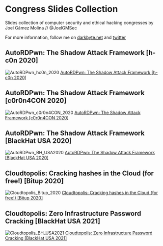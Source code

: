 # Congress Slides Collection

Slides collection of computer security and ethical hacking congresses by Joel Gámez Molina // @JoelGMSec

For more information, follow me on [darkbyte.net](https://darkbyte.net) and [twitter](https://twitter.com/JoelGMSec)


## AutoRDPwn: The Shadow Attack Framework [h-c0n 2020]

![AutoRDPwn_hc0n_2020](https://raw.githubusercontent.com/JoelGMSec/SlideShow/master/AutoRDPwn%20-%20The%20Shadow%20Attack%20Framework/images/AutoRDPwn_h-c0n_2020.png)
[AutoRDPwn: The Shadow Attack Framework [h-c0n 2020]](https://github.com/JoelGMSec/SlideShow/blob/master/AutoRDPwn%20-%20The%20Shadow%20Attack%20Framework/AutoRDPwn%20-%20The%20Shadow%20Attack%20Framework%20%5Bh-c0n_2020%5D.pdf)

## AutoRDPwn: The Shadow Attack Framework [c0r0n4CON 2020]

![AutoRDPwn_c0r0n4CON_2020](https://raw.githubusercontent.com/JoelGMSec/SlideShow/master/AutoRDPwn%20-%20The%20Shadow%20Attack%20Framework/images/AutoRDPwn_c0r0n4CON_2020.png)
[AutoRDPwn: The Shadow Attack Framework [c0r0n4CON 2020]](https://github.com/JoelGMSec/SlideShow/blob/master/AutoRDPwn%20-%20The%20Shadow%20Attack%20Framework/AutoRDPwn%20-%20The%20Shadow%20Attack%20Framework%20%5Bc0r0n4CON_2020%5D.pdf)

## AutoRDPwn: The Shadow Attack Framework [BlackHat USA 2020]

![AutoRDPwn_BH_USA2020](https://raw.githubusercontent.com/JoelGMSec/SlideShow/master/AutoRDPwn%20-%20The%20Shadow%20Attack%20Framework/images/AutoRDPwn_BH_USA2020.png)
[AutoRDPwn: The Shadow Attack Framework [BlackHat USA 2020]](https://github.com/JoelGMSec/SlideShow/blob/master/AutoRDPwn%20-%20The%20Shadow%20Attack%20Framework/AutoRDPwn%20-%20The%20Shadow%20Attack%20Framework%20%5BBH_USA2020_Arsenal%5D.pdf)

## Cloudtopolis: Cracking hashes in the Cloud (for free!) [Bitup 2020]

![Cloudtopolis_Bitup_2020](https://raw.githubusercontent.com/JoelGMSec/SlideShow/master/Cloudtopolis%20-%20Zero%20Infrastructure%20Password%20Cracking/images/Cloudtopolis_Bitup_2020.png)
[Cloudtopolis: Cracking hashes in the Cloud (for free!) [Bitup 2020]](https://github.com/JoelGMSec/MyTalks/blob/master/Cloudtopolis%20-%20Zero%20Infrastructure%20Password%20Cracking/Cloudtopolis%20-%20Cracking%20hashes%20in%20the%20Cloud%20(for%20free!)%20%5BBitup_2020%5D.pdf)

## Cloudtopolis: Zero Infrastructure Password Cracking [BlackHat USA 2021]

![Cloudtopolis_BH_USA2021](https://raw.githubusercontent.com/JoelGMSec/SlideShow/master/Cloudtopolis%20-%20Zero%20Infrastructure%20Password%20Cracking/images/Cloudtopolis_BH_USA2021.png)
[Cloudtopolis: Zero Infrastructure Password Cracking [BlackHat USA 2021]](https://github.com/JoelGMSec/MyTalks/blob/master/Cloudtopolis%20-%20Zero%20Infrastructure%20Password%20Cracking/Cloudtopolis%20-%20Zero%20Infrastructure%20Password%20Cracking%20%5BBH_USA2021_Arsenal%5D.pdf)

